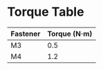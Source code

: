 # Torque Table

| Fastener | Torque (N·m) |
|---------|-------------|
| M3      | 0.5         |
| M4      | 1.2         |
